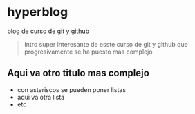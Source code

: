# hyperblog
blog de curso de git y github
> Intro super interesante de esste curso de git y github que progresivamente se ha puesto más complejo

## Aqui va otro titulo mas complejo
* con asteriscos se pueden poner listas
* aqui va otra lista
* etc
